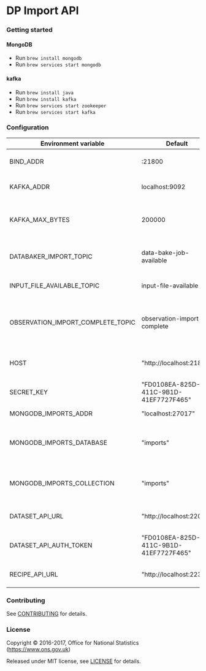 DP Import API
==============

### Getting started

#### MongoDB
* Run ```brew install mongodb```
* Run ```brew services start mongodb```

#### kafka
* Run ```brew install java```
* Run ```brew install kafka```
* Run ```brew services start zookeeper```
* Run ```brew services start kafka```

### Configuration

| Environment variable              | Default                                | Description
| --------------------------------- | -------------------------------------- | -----------
| BIND_ADDR                         | :21800                                 | The host and port to bind to
| KAFKA_ADDR                        | localhost:9092                         | A list of kafka brokers
| KAFKA_MAX_BYTES                   | 200000                                 | The max message size for kafka producer
| DATABAKER_IMPORT_TOPIC            | data-bake-job-available                | The topic to place messages to data-baker
| INPUT_FILE_AVAILABLE_TOPIC        | input-file-available                   | The topic to place V4 files
| OBSERVATION_IMPORT_COMPLETE_TOPIC | observation-import-complete            | The topic to consume when an instance's observations are imported
| HOST                              |  "http://localhost:21800"              | The host name used to build URLs
| SECRET_KEY                        | "FD0108EA-825D-411C-9B1D-41EF7727F465" | A key used by the API
| MONGODB_IMPORTS_ADDR              | "localhost:27017"                      | Address of MongoDB
| MONGODB_IMPORTS_DATABASE          | "imports"                              | The mongodb database to store imports
| MONGODB_IMPORTS_COLLECTION        | "imports"                              | The mongodb collection to store imports
| DATASET_API_URL                   | "http://localhost:22000"               | The URL for the DatasetAPI
| DATASET_API_AUTH_TOKEN            | "FD0108EA-825D-411C-9B1D-41EF7727F465" | The Auth Token for the DatasetAPI
| RECIPE_API_URL                    | "http://localhost:22300"               | The URL for the RecipeAPI

### Contributing

See [CONTRIBUTING](CONTRIBUTING.md) for details.

### License

Copyright © 2016-2017, Office for National Statistics (https://www.ons.gov.uk)

Released under MIT license, see [LICENSE](LICENSE.md) for details.
